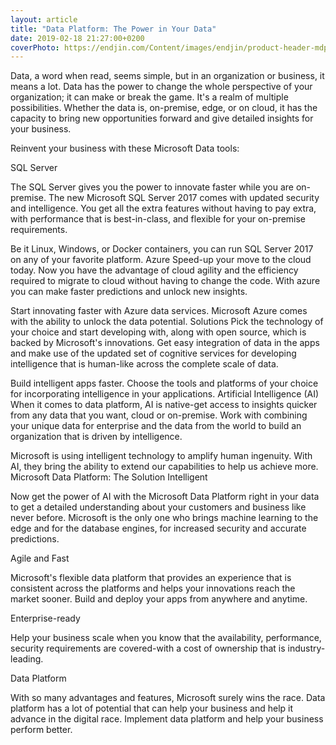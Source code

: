 ```yaml
---
layout: article
title: "Data Platform: The Power in Your Data"
date: 2019-02-18 21:27:00+0200
coverPhoto: https://endjin.com/Content/images/endjin/product-header-mdp.png
---
```



Data, a word when read, seems simple, but in an organization or business, it means a lot. Data has the power to change the whole perspective of your organization; it can make or break the game. It's a realm of multiple possibilities. Whether the data is, on-premise, edge, or on cloud, it has the capacity to bring new opportunities forward and give detailed insights for your business.

Reinvent your business with these Microsoft Data tools:

SQL Server

The SQL Server gives you the power to innovate faster while you are on-premise. The new Microsoft SQL Server 2017 comes with updated security and intelligence. You get all the extra features without having to pay extra, with performance that is best-in-class, and flexible for your on-premise requirements.

Be it Linux, Windows, or Docker containers, you can run SQL Server 2017 on any of your favorite platform.
Azure
Speed-up your move to the cloud today. Now you have the advantage of cloud agility and the efficiency required to migrate to cloud without having to change the code. With azure you can make faster predictions and unlock new insights.

Start innovating faster with Azure data services. Microsoft Azure comes with the ability to unlock the data potential.
Solutions
Pick the technology of your choice and start developing with, along with open source, which is backed by Microsoft's innovations. Get easy integration of data in the apps and make use of the updated set of cognitive services for developing intelligence that is human-like across the complete scale of data.

Build intelligent apps faster. Choose the tools and platforms of your choice for incorporating intelligence in your applications.
Artificial Intelligence (AI)
When it comes to data platform, AI is native-get access to insights quicker from any data that you want, cloud or on-premise. Work with combining your unique data for enterprise and the data from the world to build an organization that is driven by intelligence.

Microsoft is using intelligent technology to amplify human ingenuity. With AI, they bring the ability to extend our capabilities to help us achieve more.
Microsoft Data Platform: The Solution
Intelligent

Now get the power of AI with the Microsoft Data Platform right in your data to get a detailed understanding about your customers and business like never before. Microsoft is the only one who brings machine learning to the edge and for the database engines, for increased security and accurate predictions.

Agile and Fast

Microsoft's flexible data platform that provides an experience that is consistent across the platforms and helps your innovations reach the market sooner. Build and deploy your apps from anywhere and anytime.

Enterprise-ready

Help your business scale when you know that the availability, performance, security requirements are covered-with a cost of ownership that is industry-leading.

Data Platform

With so many advantages and features, Microsoft surely wins the race. Data platform has a lot of potential that can help your business and help it advance in the digital race. Implement data platform and help your business perform better.



